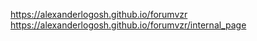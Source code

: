 https://alexanderlogosh.github.io/forumvzr
https://alexanderlogosh.github.io/forumvzr/internal_page
